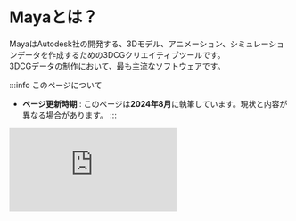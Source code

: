 # Mayaとは？

MayaはAutodesk社の開発する、3Dモデル、アニメーション、シミュレーションデータを作成するための3DCGクリエイティブツールです。  
3DCGデータの制作において、最も主流なソフトウェアです。

:::info このページについて

- **ページ更新時期** : このページは**2024年8月**に執筆しています。現状と内容が異なる場合があります。
:::

<div style={{ position: 'relative', paddingBottom: '56.25%', height: 0, overflow: 'hidden', maxWidth: '100%', height: 'auto' }}>
	<iframe 
		src="https://www.youtube.com/embed/yd6_RbtLeGM?si=euMyH7WjXsYjRV8Z" 
		title="YouTube video player" 
		frameBorder="0" 
		allow="accelerometer; autoplay; clipboard-write; encrypted-media; gyroscope; picture-in-picture; web-share" 
		referrerPolicy="strict-origin-when-cross-origin" 
		allowFullScreen 
		style={{ position: 'absolute', top: 0, left: 0, width: '100%', height: '100%' }}
	/>
</div>
